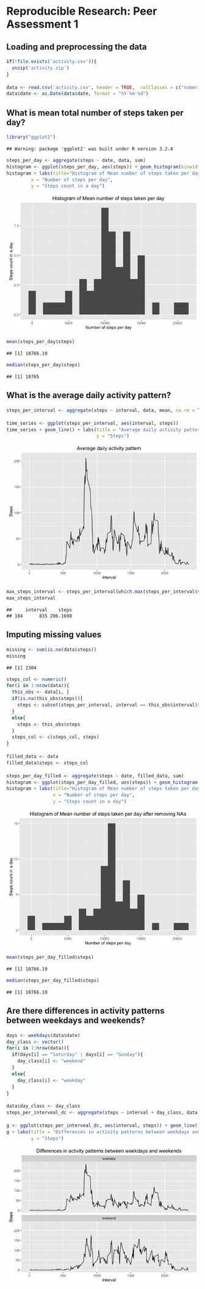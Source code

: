 # Reproducible Research: Peer Assessment 1

## Loading and preprocessing the data


```r
if(!file.exists('activity.csv')){
  unzip('activity.zip')
}

data <- read.csv('activity.csv', header = TRUE,  colClasses = c("numeric", "character", "numeric"))
data$date <- as.Date(data$date, format = "%Y-%m-%d")
```

## What is mean total number of steps taken per day?


```r
library("ggplot2")
```

```
## Warning: package 'ggplot2' was built under R version 3.2.4
```

```r
steps_per_day <- aggregate(steps ~ date, data, sum)
histogram <- ggplot(steps_per_day, aes(steps)) + geom_histogram(binwidth = 1000)
histogram + labs(title="Histogram of Mean number of steps taken per day", 
         x = "Number of steps per day", 
         y = "Steps count in a day")
```

![](PA1_template_files/figure-html/unnamed-chunk-2-1.png)

```r
mean(steps_per_day$steps)
```

```
## [1] 10766.19
```

```r
median(steps_per_day$steps)
```

```
## [1] 10765
```

## What is the average daily activity pattern?


```r
steps_per_interval <- aggregate(steps ~ interval, data, mean, na.rm = T)

time_series <- ggplot(steps_per_interval, aes(interval, steps))
time_series + geom_line() + labs(title = "Average daily activity pattern",
                                 y = "Steps")
```

![](PA1_template_files/figure-html/unnamed-chunk-3-1.png)

```r
max_steps_interval <- steps_per_interval[which.max(steps_per_interval$steps), ]
max_steps_interval
```

```
##     interval    steps
## 104      835 206.1698
```

## Imputing missing values


```r
missing <- sum(is.na(data$steps))
missing
```

```
## [1] 2304
```

```r
steps_col <- numeric()
for(i in 1:nrow(data)){
  this_obs <- data[i, ]
  if(is.na(this_obs$steps)){
    steps <- subset(steps_per_interval, interval == this_obs$interval)$steps
  }
  else{
    steps <- this_obs$steps
  }
  steps_col <- c(steps_col, steps)
}

filled_data <- data
filled_data$steps <- steps_col

steps_per_day_filled <- aggregate(steps ~ date, filled_data, sum)
histogram <- ggplot(steps_per_day_filled, aes(steps)) + geom_histogram(binwidth = 1000)
histogram + labs(title="Histogram of Mean number of steps taken per day after removing NAs", 
                 x = "Number of steps per day", 
                 y = "Steps count in a day")
```

![](PA1_template_files/figure-html/unnamed-chunk-4-1.png)

```r
mean(steps_per_day_filled$steps)
```

```
## [1] 10766.19
```

```r
median(steps_per_day_filled$steps)
```

```
## [1] 10766.19
```


## Are there differences in activity patterns between weekdays and weekends?


```r
days <- weekdays(data$date)
day_class <- vector()
for(i in 1:nrow(data)){
  if(days[i] == "Saturday" | days[i] == "Sunday"){
    day_class[i] <- "weekend"
  }
  else{
    day_class[i] <- "weekday"
  }
}

data$day_class <- day_class
steps_per_interveal_dc <- aggregate(steps ~ interval + day_class, data, mean, na.rm = T)

g <- ggplot(steps_per_interveal_dc, aes(interval, steps)) + geom_line() + facet_wrap( ~ day_class, nrow = 2, ncol = 1)
g + labs(title = "Differences in activity patterns between weekdays and weekends", 
         y = "Steps")
```

![](PA1_template_files/figure-html/unnamed-chunk-5-1.png)
